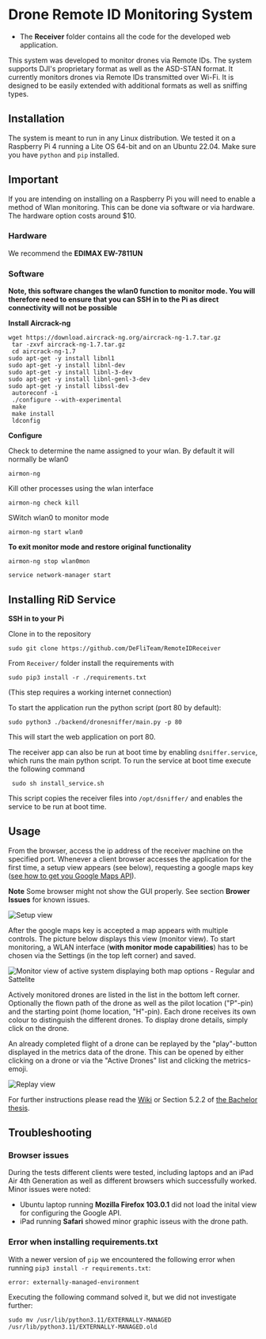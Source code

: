 # Drone Remote ID Monitoring System

+ The **Receiver** folder contains all the code for the developed web application.

This system was developed to monitor drones via Remote IDs. The 
system supports DJI's proprietary format as well as the ASD-STAN format. 
It currently monitors drones via Remote IDs transmitted over Wi-Fi. It is designed to 
be easily extended with additional formats as well as 
sniffing types.


  
## Installation

The system is meant to run in any Linux distribution. We tested it on a Raspberry Pi 4 running a Lite OS 64-bit and on an Ubuntu 22.04. Make sure you have `python` and `pip` installed. 

## Important 

If you are intending on installing on a Raspberry Pi you will need to enable a method of Wlan monitoring. This can be done via software or via hardware. The hardware option costs around $10. 

### Hardware 

We recommend the **EDIMAX EW-7811UN** 

### Software 

**Note, this software changes the wlan0 function to monitor mode. You will therefore need to ensure that you can SSH in to the Pi as direct connectivity will not be possible** 

**Install Aircrack-ng**

```
wget https://download.aircrack-ng.org/aircrack-ng-1.7.tar.gz
 tar -zxvf aircrack-ng-1.7.tar.gz
 cd aircrack-ng-1.7
sudo apt-get -y install libnl1
sudo apt-get -y install libnl-dev
sudo apt-get -y install libnl-3-dev
sudo apt-get -y install libnl-genl-3-dev
sudo apt-get -y install libssl-dev
 autoreconf -i
 ./configure --with-experimental
 make
 make install
 ldconfig
```
**Configure** 

Check to determine the name assigned to your wlan. By default it will normally be wlan0
```
airmon-ng
```

Kill other processes using the wlan interface
```
airmon-ng check kill
```

SWitch wlan0 to monitor mode
```
airmon-ng start wlan0
```
**To exit monitor mode and restore original functionality** 

```
airmon-ng stop wlan0mon
```
```
service network-manager start
```

## Installing RiD Service 

**SSH in to your Pi**

Clone in to the repository 
```
sudo git clone https://github.com/DeFliTeam/RemoteIDReceiver
```


From `Receiver/` folder install the requirements with
```
sudo pip3 install -r ./requirements.txt
```
   (This step requires a working internet connection)

To start the application run the python script (port 80 by default):

```
sudo python3 ./backend/dronesniffer/main.py -p 80
```

This will start the web application on port 80.

The receiver app can also be run at boot time by enabling `dsniffer.service`,  which runs the main python script. To run the service at boot time execute the following command

   ```
    sudo sh install_service.sh
   ```
 
This script copies the receiver files into `/opt/dsniffer/` and enables the service to be run at boot time. 


## Usage

From the browser, access the ip address of the receiver machine on the specified port. Whenever a client browser accesses the application for the first time, a setup view appears (see below), requesting a google maps key ([see how to get you Google Maps API](https://developers.google.com/maps/documentation/javascript/get-api-key)). 

**Note** Some browser might not show the GUI properly. See section **Brower Issues** for known issues.

![Setup view](Receiver/resources/images/setupview.png "Setup view")

After the google maps key is accepted a map appears with multiple controls. The 
picture below displays this view (monitor view). To start monitoring, 
a WLAN interface (**with monitor mode capabilities**) has to be chosen via the Settings (in the top left corner) and saved.

![Monitor view of active system displaying both map options - Regular and Sattelite](Receiver/resources/images/monitorview.png "Monitor view")

Actively monitored drones are listed in the list in the bottom left corner. 
Optionally the flown path of the drone as well as the pilot location 
("P"-pin) and the starting point (home location, "H"-pin). Each drone 
receives its own colour to distinguish the different drones. To display drone details, 
simply click on the drone.

An already completed flight of a drone can be replayed by the "play"-button 
displayed in the metrics data of the drone. This can be opened by either 
clicking on a drone or via the "Active Drones" list and clicking the 
metrics-emoji.

![Replay view](Receiver/resources/images/replayview.png "Replay view")


For further instructions please read the [Wiki](https://github.com/cyber-defence-campus/RemoteIDReceiver/wiki) or Section 5.2.2 of [the Bachelor thesis](Bachelor_Thesis_Drone_Monitoring_System.pdf).

## Troubleshooting
### Browser issues
During the tests different clients were tested, including laptops and an iPad Air 4th Generation as well as different browsers which successfully worked. Minor issues were noted:

- Ubuntu laptop running **Mozilla Firefox 103.0.1** did not load the inital view for configuring the Google API.
- iPad running **Safari** showed minor graphic isseus with the drone path.

### Error when installing requirements.txt
With a newer version of `pip` we encountered the following error when running `pip3 install -r requirements.txt`:

`error: externally-managed-environment`

Executing the following command solved it, but we did not investigate further:

`sudo mv /usr/lib/python3.11/EXTERNALLY-MANAGED /usr/lib/python3.11/EXTERNALLY-MANAGED.old`

